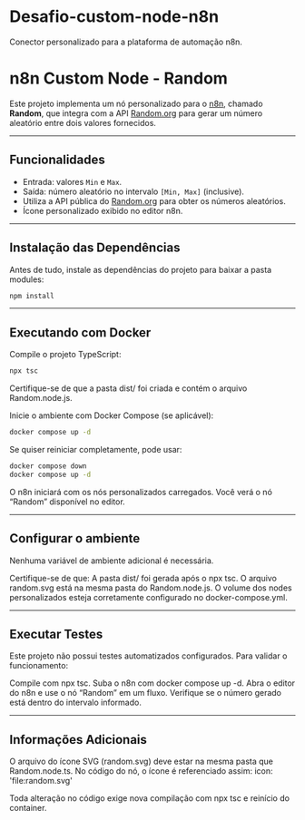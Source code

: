# Desafio-custom-node-n8n
Conector personalizado para a plataforma de automação n8n.

#  n8n Custom Node - Random

Este projeto implementa um nó personalizado para o [n8n](https://n8n.io), chamado **Random**, que integra com a API [Random.org](https://www.random.org/) para gerar um número aleatório entre dois valores fornecidos.

---

##  Funcionalidades

- Entrada: valores `Min` e `Max`.
- Saída: número aleatório no intervalo `[Min, Max]` (inclusive).
- Utiliza a API pública do [Random.org](https://www.random.org/integers/) para obter os números aleatórios.
- Ícone personalizado exibido no editor n8n.

---

##  Instalação das Dependências

Antes de tudo, instale as dependências do projeto para baixar a pasta modules:

```bash
npm install
```
---

## Executando com Docker
Compile o projeto TypeScript:

```bash
npx tsc
```

Certifique-se de que a pasta dist/ foi criada e contém o arquivo Random.node.js.

Inicie o ambiente com Docker Compose (se aplicável):

```bash
docker compose up -d
```

Se quiser reiniciar completamente, pode usar:

```bash
docker compose down
docker compose up -d
```

O n8n iniciará com os nós personalizados carregados. Você verá o nó “Random” disponível no editor.

---

## Configurar o ambiente

Nenhuma variável de ambiente adicional é necessária.

Certifique-se de que:
A pasta dist/ foi gerada após o npx tsc.
O arquivo random.svg está na mesma pasta do Random.node.js.
O volume dos nodes personalizados esteja corretamente configurado no docker-compose.yml.

---

## Executar Testes

Este projeto não possui testes automatizados configurados. Para validar o funcionamento:

Compile com npx tsc.
Suba o n8n com docker compose up -d.
Abra o editor do n8n e use o nó “Random” em um fluxo.
Verifique se o número gerado está dentro do intervalo informado.

---

## Informações Adicionais

O arquivo do ícone SVG (random.svg) deve estar na mesma pasta que Random.node.ts.
No código do nó, o ícone é referenciado assim:
icon: 'file:random.svg'

Toda alteração no código exige nova compilação com npx tsc e reinício do container.
